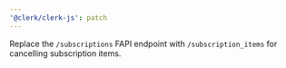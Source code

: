 ```yaml
---
'@clerk/clerk-js': patch
---
```


Replace the `/subscriptions` FAPI endpoint with `/subscription_items` for cancelling subscription items.
